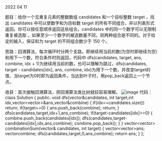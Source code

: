 2022 04 11

题目：给你一个无重复元素的整数数组 candidates 和一个目标整数 target ，找出 candidates 中可以使数字和为目标数 target 的所有不同组合，并以列表形式返回。你可以按任意顺序返回这些组合。candidates 中的同一个数字可以无限制重复被选取 。如果至少一个数字的被选数量不同，则两种组合是不同的。对于给定的输入，保证和为 target 的不同组合数少于 150 个。

思路：回溯算法，每次循环时分两个支路，即继续用当前的数(为空时即继续为空)和用下一个数，符合条件时则返回，代码中 dfs(candidates, target, ans, combine, idx + 1)为继续用当前的数，也可以理解为跳过，dfs(candidates, target - candidates[idx], ans, combine, idx)为用下一个数，并改变target的值，当target为0时即为返回条件，当达到叶子时，用pop_back返回上一个节点。

收获：首次接触回溯算法，把回溯算法类比树就较容易理解。
![image](https://user-images.githubusercontent.com/90296160/162649752-9f775788-50c1-4ad0-a4fc-f1501b936ff9.png)
代码：
class Solution {
public:
    void dfs(vector<int>&candidates, int target,int idx,vector<vector<int>>&ans,vector<int>&combine)
    {
        if(idx==candidates.size())
            return;
        if(target==0)
        {
            ans.push_back(combine);
            return;
        }
        dfs(candidates,target,idx+1,ans,combine);
        if(target-candidates[idx]>=0)
        {
            combine.push_back(candidates[idx]);
            dfs(candidates,target-candidates[idx],idx,ans,combine);
            combine.pop_back();
        }
    }
    vector<vector<int>> combinationSum(vector<int>& candidates, int target) {
    vector<vector<int>>ans;
    vector<int>combine;
    dfs(candidates,target,0,ans,combine);
    return ans;
    }
};
